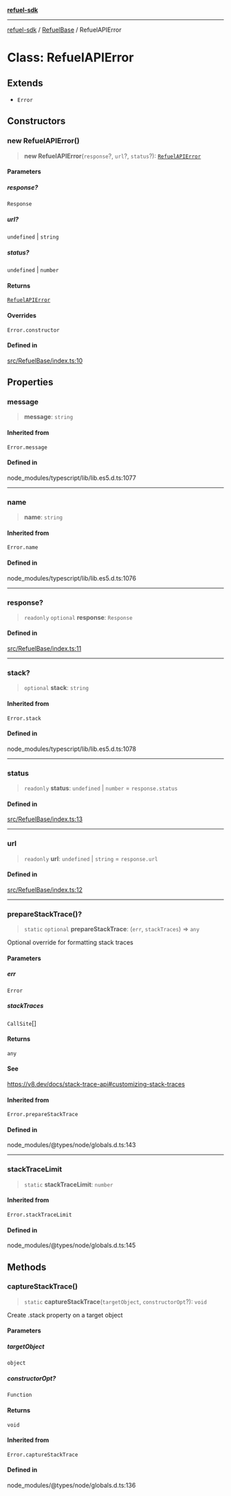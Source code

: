 [**refuel-sdk**](../../README.md)

***

[refuel-sdk](../../modules.md) / [RefuelBase](../README.md) / RefuelAPIError

# Class: RefuelAPIError

## Extends

- `Error`

## Constructors

### new RefuelAPIError()

> **new RefuelAPIError**(`response`?, `url`?, `status`?): [`RefuelAPIError`](RefuelAPIError.md)

#### Parameters

##### response?

`Response`

##### url?

`undefined` | `string`

##### status?

`undefined` | `number`

#### Returns

[`RefuelAPIError`](RefuelAPIError.md)

#### Overrides

`Error.constructor`

#### Defined in

[src/RefuelBase/index.ts:10](https://github.com/refuel-ai/refuel-sdk/blob/7a0f1a61ebc96b440ae457740bef10a1f55424fa/src/RefuelBase/index.ts#L10)

## Properties

### message

> **message**: `string`

#### Inherited from

`Error.message`

#### Defined in

node\_modules/typescript/lib/lib.es5.d.ts:1077

***

### name

> **name**: `string`

#### Inherited from

`Error.name`

#### Defined in

node\_modules/typescript/lib/lib.es5.d.ts:1076

***

### response?

> `readonly` `optional` **response**: `Response`

#### Defined in

[src/RefuelBase/index.ts:11](https://github.com/refuel-ai/refuel-sdk/blob/7a0f1a61ebc96b440ae457740bef10a1f55424fa/src/RefuelBase/index.ts#L11)

***

### stack?

> `optional` **stack**: `string`

#### Inherited from

`Error.stack`

#### Defined in

node\_modules/typescript/lib/lib.es5.d.ts:1078

***

### status

> `readonly` **status**: `undefined` \| `number` = `response.status`

#### Defined in

[src/RefuelBase/index.ts:13](https://github.com/refuel-ai/refuel-sdk/blob/7a0f1a61ebc96b440ae457740bef10a1f55424fa/src/RefuelBase/index.ts#L13)

***

### url

> `readonly` **url**: `undefined` \| `string` = `response.url`

#### Defined in

[src/RefuelBase/index.ts:12](https://github.com/refuel-ai/refuel-sdk/blob/7a0f1a61ebc96b440ae457740bef10a1f55424fa/src/RefuelBase/index.ts#L12)

***

### prepareStackTrace()?

> `static` `optional` **prepareStackTrace**: (`err`, `stackTraces`) => `any`

Optional override for formatting stack traces

#### Parameters

##### err

`Error`

##### stackTraces

`CallSite`[]

#### Returns

`any`

#### See

https://v8.dev/docs/stack-trace-api#customizing-stack-traces

#### Inherited from

`Error.prepareStackTrace`

#### Defined in

node\_modules/@types/node/globals.d.ts:143

***

### stackTraceLimit

> `static` **stackTraceLimit**: `number`

#### Inherited from

`Error.stackTraceLimit`

#### Defined in

node\_modules/@types/node/globals.d.ts:145

## Methods

### captureStackTrace()

> `static` **captureStackTrace**(`targetObject`, `constructorOpt`?): `void`

Create .stack property on a target object

#### Parameters

##### targetObject

`object`

##### constructorOpt?

`Function`

#### Returns

`void`

#### Inherited from

`Error.captureStackTrace`

#### Defined in

node\_modules/@types/node/globals.d.ts:136

